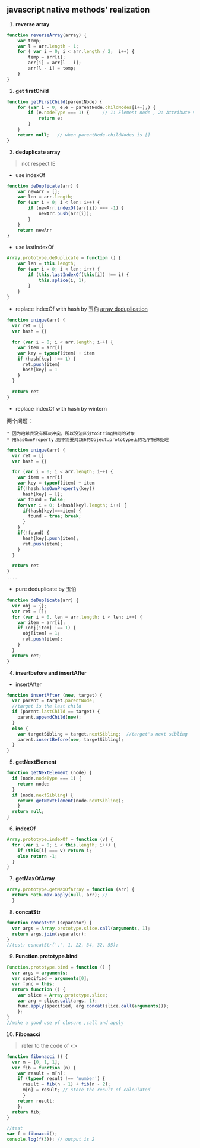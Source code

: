 ## javascript native methods' realization
1. **reverse array** 
```javascript
function reverseArray(array) {  
	var temp;	 
	var l = arr.length - 1;
	for ( var i = 0; i < arr.length / 2;  i++) {
		temp = arr[i];
		arr[i] = arr[l - i];
		arr[l - i] = temp;
	}
}
```	

2. **get firstChild**
```javascript
function getFirstChild(parentNode) {
	for (var i = 0, e;e = parentNode.childNodes[i++];) {
		if (e.nodeType === 1) {     // 1: Element node , 2: Attribute node , 3: Text node
			return e;
		} 
	}
	return null;   // when parentNode.childNodes is []
}
```

3. **deduplicate array**

> not respect IE  


* use indexOf

```javascript
function deDuplicate(arr) {
	var newArr = [];
	var len = arr.length;
	for (var i = 0; i < len; i++) {
		if (newArr.indexOf(arr[i]) === -1) {
			newArr.push(arr[i]);
		}
	}
	return newArr
}
```

* use lastIndexOf

```javascript
Array.prototype.deDuplicate = function () {
	var len = this.length;
	for (var i = 0; i < len; i++) {
		if (this.lastIndexOf(this[i]) !== i) {
			this.splice(i, 1);
		}
	}
}
```



* replace indexOf with hash  by 玉伯 [array deduplication](https://github.com/lifesinger/blog/issues/113)

```javascript
function unique(arr) {
  var ret = []
  var hash = {}

  for (var i = 0; i < arr.length; i++) {
    var item = arr[i]
    var key = typeof(item) + item
    if (hash[key] !== 1) {
      ret.push(item)
      hash[key] = 1
    }
  }

  return ret
}
```

* replace indexOf with hash  by wintern

两个问题：

	* 因为哈希表没有解决冲突，所以没法区分toString相同的对象
	* 用hasOwnProperty,则不需要对IE6的Object.prototype上的名字特殊处理

```javascript
function unique(arr) {
  var ret = []
  var hash = {}

  for (var i = 0; i < arr.length; i++) {
    var item = arr[i]
    var key = typeof(item) + item
    if(!hash.hasOwnProperty(key))
      hash[key] = [];
    var found = false;
    for(var i = 0; i<hash[key].length; i++) {
      if(hash[key]===item) {
        found = true; break;
      }
    }
    if(!found) {
      hash[key].push(item);
      ret.push(item);
    }
  }

  return ret
}
....
```

* pure deduplicate  by 玉伯

```javascript
function deDuplicate(arr) {
  var obj = {};
  var ret = [];
  for (var i = 0, len = arr.length; i < len; i++) {
    var item = arr[i];
    if (obj[item] !== 1) {
      obj[item] = 1;
      ret.push(item);
    }
  }
  return ret;
}
```

4. **insertbefore and insertAfter**

* insertAfter

```javascript
function insertAfter (new, target) {
  var parent = target.parentNode;
  //target is the last child 
  if (parent.lastChild == target) {
    parent.appendChild(new);
  }
  else {
    var targetSibling = target.nextSibling;  //target's next sibling
    parent.insertBefore(new, targetSibling);
  }
}
```

5. **getNextElement**

```javascript
function getNextElement (node) {
  if (node.nodeType === 1) {
    return node;
  }
  if (node.nextSibling) {
    return getNextElement(node.nextSibling);
    }
  return null;
}
```

6. **indexOf**

```javascript
Array.prototype.indexOf = function (v) {
  for (var i = 0; i < this.length; i++) {
    if (this[i] === v) return i;
    else return -1;
  }
}
```

7. **getMaxOfArray**

```javascript
Array.prototype.getMaxOfArray = function (arr) {
  return Math.max.apply(null, arr); //
  }
```

8. **concatStr**

```javascript
function concatStr (separator) {
  var args = Array.prototype.slice.call(arguments, 1);
  return args.join(separator);
}
//test: concatStr(',', 1, 22, 34, 32, 55);
```

9. **Function.prototype.bind**

```javascript
Function.prototype.bind = function () {
  var args = arguments;
  var specified = arguments[0];
  var func = this;
  return function () {
    var slice = Array.prototype.slice;
    var arg = slice.call(args, 1);
    func.apply(specified, arg.concat(slice.call(arguments)));
    };
}
//make a good use of closure ,call and apply 
```

10. **Fibonacci**

> refer to the code of <<javascript good parts>> 

```javascript
function fibonacci () {
  var m = [0, 1, 1];
  var fib = function (n) {
    var result = m[n];
    if (typeof result !== 'number') {
      result = fib(n - 1) + fib(n - 2);
      m[n] = result; // store the result of calculated 
      }
    return result;
    };
  return fib;
}

//test
var f = fibnacci();
console.log(f(3)); // output is 2
